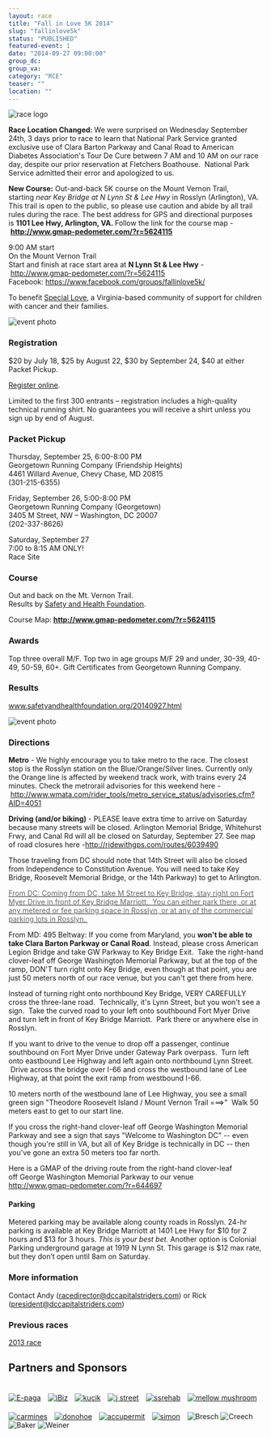 ```yaml
---
layout: race
title: "Fall in Love 5K 2014"
slug: "fallinlove5k"
status: "PUBLISHED"
featured-event: 1
date: "2014-09-27 09:00:00"
group_dc:
group_va:
category: "RCE"
teaser: ""
location: ""
---
```

<p><img src="/media/uploads/fallinlove5k2013.png" alt="race logo" /></p><p><strong>Race Location Changed:&nbsp;</strong><span>We were surprised&nbsp;</span><span class="aBn" data-term="goog_341114132">on Wednesday September 24th, 3 days prior to race</span><span>&nbsp;to learn that National Park Service granted exclusive use of&nbsp;</span><span>Clara Barton Parkway</span><span>&nbsp;and&nbsp;</span><span>Canal Road to American Diabetes Association's Tour De Cure between&nbsp;<span class="aBn" data-term="goog_341114133"><span class="aQJ">7 AM and 10 AM&nbsp;</span></span>on our race day, despite our prior reservation at Fletchers Boathouse. &nbsp;National Park Service admitted their error and apologized to us. &nbsp;</span></p><p><span><strong>New Course:</strong>&nbsp;Out-and-back 5K course on the Mount Vernon Trail, starting&nbsp;</span><em>near Key Bridge at N Lynn St &amp; Lee Hwy</em><span>&nbsp;in Rosslyn (Arlington), VA. This trail is open to the public, so please use caution and abide by all trail rules during the race. The best address for GPS and directional purposes is&nbsp;</span><strong>1101 Lee Hwy, Arlington, VA.&nbsp;</strong><span>Follow the link for the course map -&nbsp;</span><strong><a href="http://www.gmap-pedometer.com/?r=5624115">http://www.gmap-pedometer.com/?r=5624115</a></strong></p><p>9:00 AM start<br /> On the Mount Vernon Trail<br /> Start and finish at&nbsp;race start area at <strong>N Lynn St &amp; Lee Hwy</strong>&nbsp;-&nbsp;<a href="http://www.gmap-pedometer.com/?r=5624115" target="_blank">http://www.gmap-pedometer.com/?r=5624115</a><br /> Facebook: <a href="https://www.facebook.com/groups/fallinlove5k/">https://www.facebook.com/groups/fallinlove5k/</a></p><p>To benefit <a href="http://www.specialove.org">Special Love</a>, a Virginia-based community of support for children with cancer and their families.</p><p><img src="/media/uploads/fallinlove2014/20130921-barry.jpg" alt="event photo" /></p><h3>Registration</h3><p>$20 by July 18, $25 by August 22, $30 by September 24, $40 at either Packet Pickup.</p><p><a href="https://www.raceit.com/Register/?event=27945">Register online</a>.</p><p>Limited to the first 300 entrants &ndash; registration includes a high-quality technical running shirt.&nbsp;No guarantees you will receive a shirt unless you sign up by end of August.</p><h3>Packet Pickup</h3><p>Thursday, September 25, 6:00-8:00 PM <br />Georgetown Running Company (Friendship Heights)<br />4461 Willard Avenue, Chevy Chase, MD 20815 <br />(301-215-6355)</p><p>Friday, September 26, 5:00-8:00 PM<br />Georgetown Running Company (Georgetown)<br />3405 M Street, NW &ndash; Washington, DC 20007 <br />(202-337-8626)</p><p>Saturday, September 27<br />7:00 to 8:15 AM ONLY!<br />Race Site</p><h3>Course</h3><p>Out and back on the Mt. Vernon Trail. &nbsp;<br /> Results by&nbsp;<a href="http://www.safetyandhealthfoundation.org/">Safety and Health Foundation</a>.</p><p>Course Map:&nbsp;<strong><a href="http://www.gmap-pedometer.com/?r=5624115" target="_blank">http://www.gmap-pedometer.com/?r=5624115</a></strong></p><h3>Awards</h3><p>Top three overall M/F. Top two in age groups M/F 29 and under, 30-39, 40-49, 50-59, 60+. Gift Certificates from Georgetown Running Company.</p><h3>Results</h3><p><a href="http://www.safetyandhealthfoundation.org/20140927.html" target="_blank">www.safetyandhealthfoundation.org/20140927.html</a></p><p><img src="/media/uploads/fallinlove2014/20130921-adr.jpg" alt="event photo" /></p><h3>Directions</h3><p><strong>Metro</strong> -&nbsp;We highly encourage you to take metro to the race. The closest stop is the Rosslyn station on the Blue/Orange/Silver lines. Currently only the Orange line is affected by weekend track work, with trains every 24 minutes. Check the metrorail advisories for this weekend here -&nbsp;<a href="http://www.wmata.com/rider_tools/metro_service_status/advisories.cfm?AID=4051" target="_blank">http://www.wmata.com/rider_tools/metro_service_status/advisories.cfm?AID=4051</a><strong><em><a href="http://www.wmata.com/rider_tools/metro_service_status/advisories.cfm?AID=4051" target="_blank"><br /></a></em></strong></p><p><strong>Driving (and/or biking)</strong> -&nbsp;PLEASE leave extra time to arrive on Saturday because many streets will be closed. Arlington Memorial Bridge, Whitehurst Frwy, and Canal Rd will all be closed on Saturday, September 27. See map of road closures here -<a href="http://ridewithgps.com/routes/6039490" target="_blank">http://ridewithgps.com/routes/6039490</a></p><p>Those traveling from DC should note that 14th Street will also be closed from Independence to Constitution Avenue. You will need to take Key Bridge, Roosevelt Memorial Bridge, or the 14th Parkway) to get to Arlington.</p><p><a href="http://ridewithgps.com/routes/6039490" target="_blank"><span style="color: #666666;">From DC:&nbsp;</span><span style="color: #666666;">Coming from DC, take M Street to Key Bridge, stay right on Fort Myer Drive in front of Key Bridge Marriott. &nbsp;</span><span style="color: #666666;">You can either park there, or at any metered or fee parking space in Rosslyn, or at any of the commercial parking lots in Rosslyn.</span><span style="color: #cc4343;">&nbsp;</span></a></p><p>From MD: 495 Beltway:&nbsp;If you come from Maryland, you <strong>won't be able to take Clara Barton Parkway or Canal Road</strong>. Instead, please cross American Legion Bridge and take GW Parkway to Key Bridge Exit. &nbsp;Take the right-hand clover-leaf off&nbsp;George Washington Memorial Parkway, but at the top of the ramp,&nbsp;DON'T turn right onto Key Bridge, even though at that point, you are just&nbsp;50 meters north of our race venue, but you can't get there from here.&nbsp;</p><p><span>Instead of turning right onto northbound Key Bridge, VERY CAREFULLY cross the three-lane road. &nbsp;Technically, it's Lynn Street, but you won't see a sign. &nbsp;Take the curved road to your left onto southbound Fort Myer Drive and turn left in front of Key Bridge Marriott. &nbsp;Park there or anywhere else in Rosslyn.</span></p><p>If you want to drive to the venue to drop off a passenger, continue southbound on Fort Myer Drive under Gateway Park overpass. &nbsp;Turn left onto eastbound Lee Highway and left again onto northbound Lynn Street. &nbsp;Drive across the bridge over I-66 and cross the westbound lane of Lee Highway, at that point the exit ramp from westbound I-66.</p><p>10 meters north of the&nbsp;westbound lane of Lee Highway, you see a small green sign "Theodore Roosevelt Island / Mount Vernon Trail ===&gt;" &nbsp;Walk 50 meters east to get to our start line.</p><p>If you cross the&nbsp;right-hand clover-leaf off&nbsp;George Washington Memorial Parkway and see a sign that says "Welcome to Washington DC" -- even though you're still in VA,&nbsp;but all of Key Bridge is technically in DC&nbsp;-- then you've gone an extra 50 meters too far north. &nbsp;</p><p>Here is a GMAP of the driving route from&nbsp;the&nbsp;right-hand clover-leaf off&nbsp;George Washington Memorial Parkway to our venue<br /><a href="http://www.gmap-pedometer.com/?r=6446977" target="_blank">http://www.gmap-pedometer.com/?r=644697</a></p><h4><strong>Parking<span style="text-decoration: underline;"><br /></span></strong></h4><p>Metered parking may be available along county roads in Rosslyn. 24-hr parking is available at Key Bridge Marriott at 1401 Lee Hwy for $10 for 2 hours and $13 for 3 hours.&nbsp;<em>This is your best bet.</em>&nbsp;Another option is Colonial Parking underground garage at 1919 N Lynn St. This garage is $12 max rate, but they don&rsquo;t open until 8am on Saturday.</p><h3>More information</h3><p>Contact Andy (<a href="mailto:racedirector@dccapitalstriders.com">racedirector@dccapitalstriders.com</a>) or Rick (<a href="mailto:president@dccapitalstriders.com">president@dccapitalstriders.com</a>)</p><h3>Previous races</h3><p><a href="/events/fallinlove5k-2013">2013 race</a></p><h2 id="sponsors">Partners and Sponsors</h2><p><a style="border: none; background: none; display: inline-block; margin: 20px 10px 0 0;" href="http://www.e-paga.com"><img src="/media/uploads/fallinlove2013/epaga.png" alt="E-paga" /></a> <a style="border: none; background: none; display: inline-block; margin: 20px 10px 0 0;" href="http://www.digitalibiz.com"><img src="/media/uploads/fallinlove2013/ibiz.png" alt="iBiz" /></a> <a style="border: none; background: none; display: inline-block; margin: 20px 10px 0 0;" href="http://www.tamara4homes.com"><img src="/media/uploads/fallinlove2013/kucik.png" alt="kucik" /></a> <a style="border: none; background: none; display: inline-block; margin: 20px 10px 0 0;" href="http://www.jstreetcompanies.com/"><img src="/media/uploads/fallinlove2013/jstreet.png" alt="j street" /></a> <a style="border: none; background: none; display: inline-block; margin: 20px 10px 0 0;" href="http://www.ssrehab.com"><img src="/media/uploads/fallinlove2014/ssrehab.png" alt="ssrehab" /></a> <a style="border: none; background: none; display: inline-block; margin: 20px 10px 0 0;" href="https://mellowmushroom.com/store/adams-morgan"><img src="/media/uploads/fallinlove2014/mellow-mushroom.png" alt="mellow mushroom" /></a> <a style="border: none; background: none; display: inline-block; margin: 20px 10px 0 0;" href="http://www.carminesnyc.com/locations/washington-dc/"><img src="/media/uploads/fallinlove2014/carmines.png" alt="carmines" /></a> <a style="border: none; background: none; display: inline-block; margin: 20px 10px 0 0;" href="http://www.donohoe.com"><img src="/media/uploads/fallinlove2014/donohoe.png" alt="donohoe" /></a> <a style="border: none; background: none; display: inline-block; margin: 20px 10px 0 0;" href="http://www.accupermit.com"><img src="/media/uploads/fallinlove2014/accupermit.png" alt="accupermit" /></a> <a style="border: none; background: none; display: inline-block; margin: 20px 10px 0 0;" href="http://www.simoncomputing.com/main/home.php"><img src="/media/uploads/fallinlove2014/simon.png" alt="simon" /></a> <img src="/media/uploads/fallinlove2013/bresch.png" alt="Bresch" /> <img src="/media/uploads/fallinlove2014/creech.png" alt="Creech" /> <img src="/media/uploads/fallinlove2014/baker.png" alt="Baker" /> <img src="/media/uploads/fallinlove2014/weiner.png" alt="Weiner" /></p>